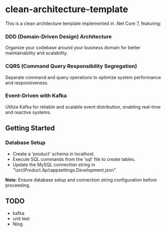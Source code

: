 # clean-architecture-template

This is a clean architecture template implemented in .Net Core 7, featuring:

### DDD (Domain-Driven Design) Architecture
Organize your codebase around your business domain for better maintainability and scalability.

### CQRS (Command Query Responsibility Segregation)
Separate command and query operations to optimize system performance and responsiveness.

### Event-Driven with Kafka
Utilize Kafka for reliable and scalable event distribution, enabling real-time and reactive systems.

## Getting Started

### Database Setup
- Create a 'product' schema in localhost.
- Execute SQL commands from the 'sql' file to create tables.
- Update the MySQL connection string in "\src\Product.Api\appsettings.Development.json".

**Note**: Ensure database setup and connection string configuration before proceeding.

## TODO
- kafka
- unit test
- Nlog